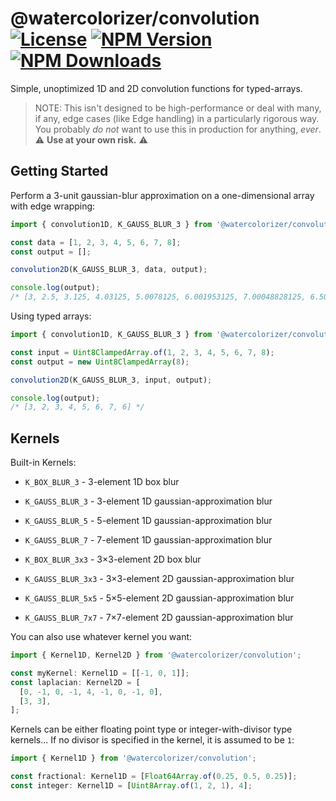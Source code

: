 # @watercolorizer/convolution [![License][license]][npm] [![NPM Version][version]][npm] [![NPM Downloads][dl]][npm]

[npm]: https://www.npmjs.com/package/@watercolorizer/convolution
[version]: https://img.shields.io/npm/v/%40watercolorizer%2Fconvolution
[license]: https://img.shields.io/npm/l/%40watercolorizer%2Fconvolution
[dl]: https://img.shields.io/npm/dy/%40watercolorizer%2Fconvolution

Simple, unoptimized 1D and 2D convolution functions for typed-arrays.

> NOTE: This isn't designed to be high-performance or deal with many, if any, edge cases (like Edge handling)
> in a particularly rigorous way. You probably _do not_ want to use this in production for anything, _ever_.
> ⚠️ **Use at your own risk.** ⚠️

## Getting Started

Perform a 3-unit gaussian-blur approximation on a one-dimensional array with edge wrapping:

```ts
import { convolution1D, K_GAUSS_BLUR_3 } from '@watercolorizer/convolution';

const data = [1, 2, 3, 4, 5, 6, 7, 8];
const output = [];

convolution2D(K_GAUSS_BLUR_3, data, output);

console.log(output);
/* [3, 2.5, 3.125, 4.03125, 5.0078125, 6.001953125, 7.00048828125, 6.5001220703125] */
```

Using typed arrays:

```ts
import { convolution1D, K_GAUSS_BLUR_3 } from '@watercolorizer/convolution';

const input = Uint8ClampedArray.of(1, 2, 3, 4, 5, 6, 7, 8);
const output = new Uint8ClampedArray(8);

convolution2D(K_GAUSS_BLUR_3, input, output);

console.log(output);
/* [3, 2, 3, 4, 5, 6, 7, 6] */
```

## Kernels

Built-in Kernels:

- `K_BOX_BLUR_3` - 3-element 1D box blur
- `K_GAUSS_BLUR_3` - 3-element 1D gaussian-approximation blur
- `K_GAUSS_BLUR_5` - 5-element 1D gaussian-approximation blur
- `K_GAUSS_BLUR_7` - 7-element 1D gaussian-approximation blur


- `K_BOX_BLUR_3x3` - 3&times;3-element 2D box blur
- `K_GAUSS_BLUR_3x3` - 3&times;3-element 2D gaussian-approximation blur
- `K_GAUSS_BLUR_5x5` - 5&times;5-element 2D gaussian-approximation blur
- `K_GAUSS_BLUR_7x7` - 7&times;7-element 2D gaussian-approximation blur

You can also use whatever kernel you want:

```ts
import { Kernel1D, Kernel2D } from '@watercolorizer/convolution';

const myKernel: Kernel1D = [[-1, 0, 1]];
const laplacian: Kernel2D = [
  [0, -1, 0, -1, 4, -1, 0, -1, 0],
  [3, 3],
];
```

Kernels can be either floating point type or integer-with-divisor type kernels... If no divisor is specified in the
kernel, it is assumed to be `1`:

```ts
import { Kernel1D } from '@watercolorizer/convolution';

const fractional: Kernel1D = [Float64Array.of(0.25, 0.5, 0.25)];
const integer: Kernel1D = [Uint8Array.of(1, 2, 1), 4];
```
